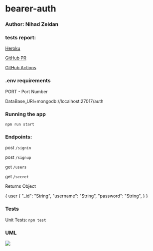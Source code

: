 # bearer-auth

### Author: Nihad Zeidan


### tests report:

[Heroku]()


[GitHub PR](https://github.com/NihadZeidan/bearer-auth-lab07/pull/2)


[GitHub Actions]()

### .env requirements

PORT - Port Number

DataBase_URI=mongodb://localhost:27017/auth


### Running the app
`npm run start`


### Endpoints: 

post `/signin`

post `/signup`

get `/users`

get `/secret`


Returns Object

{
  user {
    "_id": "String",
    "username": "String",
    "password": "String",
  }
}


### Tests
Unit Tests: `npm test`



### UML

![](./assets/basic-auth.png)